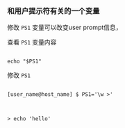 ### 和用户提示符有关的一个变量

  

修改 `PS1` 变量可以改变user prompt信息，

  

查看 `PS1` 变量内容

  

```shell

echo "$PS1"

```

  

修改 `PS1`

  

```shell

[user_name@host_name] $ PS1='\w >'

  

> echo 'hello'

```